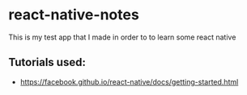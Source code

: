 # react-native-notes
This is my test app that I made in order to to learn some react native

## Tutorials used:
- https://facebook.github.io/react-native/docs/getting-started.html
